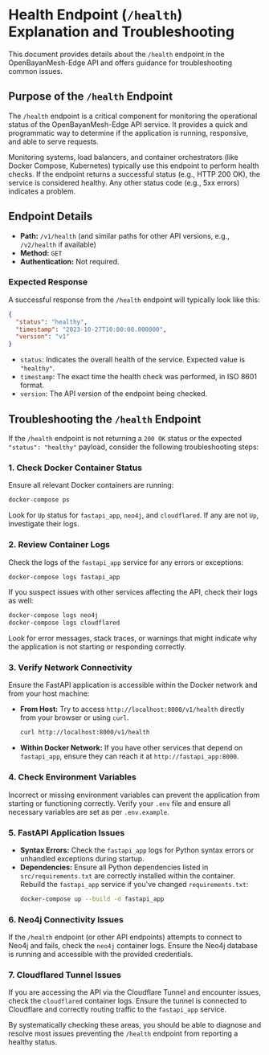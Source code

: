# Health Endpoint (`/health`) Explanation and Troubleshooting

This document provides details about the `/health` endpoint in the OpenBayanMesh-Edge API and offers guidance for troubleshooting common issues.

## Purpose of the `/health` Endpoint
The `/health` endpoint is a critical component for monitoring the operational status of the OpenBayanMesh-Edge API service. It provides a quick and programmatic way to determine if the application is running, responsive, and able to serve requests.

Monitoring systems, load balancers, and container orchestrators (like Docker Compose, Kubernetes) typically use this endpoint to perform health checks. If the endpoint returns a successful status (e.g., HTTP 200 OK), the service is considered healthy. Any other status code (e.g., 5xx errors) indicates a problem.

## Endpoint Details

-   **Path:** `/v1/health` (and similar paths for other API versions, e.g., `/v2/health` if available)
-   **Method:** `GET`
-   **Authentication:** Not required.

### Expected Response
A successful response from the `/health` endpoint will typically look like this:

```json
{
  "status": "healthy",
  "timestamp": "2023-10-27T10:00:00.000000",
  "version": "v1"
}
```

-   `status`: Indicates the overall health of the service. Expected value is `"healthy"`.
-   `timestamp`: The exact time the health check was performed, in ISO 8601 format.
-   `version`: The API version of the endpoint being checked.

## Troubleshooting the `/health` Endpoint
If the `/health` endpoint is not returning a `200 OK` status or the expected `"status": "healthy"` payload, consider the following troubleshooting steps:

### 1. Check Docker Container Status
Ensure all relevant Docker containers are running:

```bash
docker-compose ps
```

Look for `Up` status for `fastapi_app`, `neo4j`, and `cloudflared`. If any are not `Up`, investigate their logs.

### 2. Review Container Logs
Check the logs of the `fastapi_app` service for any errors or exceptions:

```bash
docker-compose logs fastapi_app
```

If you suspect issues with other services affecting the API, check their logs as well:

```bash
docker-compose logs neo4j
docker-compose logs cloudflared
```

Look for error messages, stack traces, or warnings that might indicate why the application is not starting or responding correctly.

### 3. Verify Network Connectivity
Ensure the FastAPI application is accessible within the Docker network and from your host machine:

-   **From Host:** Try to access `http://localhost:8000/v1/health` directly from your browser or using `curl`.
    ```bash
    curl http://localhost:8000/v1/health
    ```
-   **Within Docker Network:** If you have other services that depend on `fastapi_app`, ensure they can reach it at `http://fastapi_app:8000`.

### 4. Check Environment Variables
Incorrect or missing environment variables can prevent the application from starting or functioning correctly. Verify your `.env` file and ensure all necessary variables are set as per `.env.example`.

### 5. FastAPI Application Issues
-   **Syntax Errors:** Check the `fastapi_app` logs for Python syntax errors or unhandled exceptions during startup.
-   **Dependencies:** Ensure all Python dependencies listed in `src/requirements.txt` are correctly installed within the container. Rebuild the `fastapi_app` service if you've changed `requirements.txt`:
    ```bash
    docker-compose up --build -d fastapi_app
    ```

### 6. Neo4j Connectivity Issues
If the `/health` endpoint (or other API endpoints) attempts to connect to Neo4j and fails, check the `neo4j` container logs. Ensure the Neo4j database is running and accessible with the provided credentials.

### 7. Cloudflared Tunnel Issues
If you are accessing the API via the Cloudflare Tunnel and encounter issues, check the `cloudflared` container logs. Ensure the tunnel is connected to Cloudflare and correctly routing traffic to the `fastapi_app` service.

By systematically checking these areas, you should be able to diagnose and resolve most issues preventing the `/health` endpoint from reporting a healthy status.